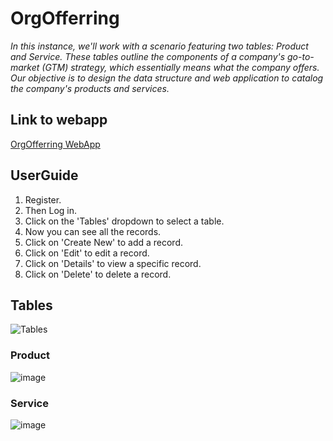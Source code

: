 # OrgOfferring
_In this instance, we'll work with a scenario featuring two tables: Product and Service. These tables outline the components of a company's go-to-market (GTM) strategy, which essentially means what the company offers. Our objective is to design the data structure and web application to catalog the company's products and services._

## Link to webapp

[OrgOfferring WebApp](https://orgofferingappservice.azurewebsites.net/)

## UserGuide

1. Register.
2. Then Log in.
3. Click on the 'Tables' dropdown to select a table.
4. Now you can see all the records.
5. Click on 'Create New' to add a record.
6. Click on 'Edit' to edit a record.
7. Click on 'Details' to view a specific record.
8. Click on 'Delete' to delete a record.

## Tables

![Tables](https://github.com/Albert-Willemse/OrgOffering/assets/112475881/3a97c159-396a-4a2f-862f-6caf38d49fa5)

### Product
![image](https://github.com/Albert-Willemse/OrgOffering/assets/112475881/7a8c9de3-2459-423c-99a2-df42ca1fe3ef)

### Service
![image](https://github.com/Albert-Willemse/OrgOffering/assets/112475881/f625bb75-40c0-4c2d-8a60-f7d467890bc5)

